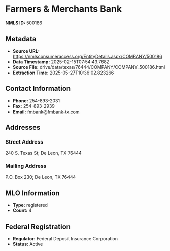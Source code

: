 # Farmers & Merchants Bank

**NMLS ID:** 500186

## Metadata
- **Source URL:** https://nmlsconsumeraccess.org/EntityDetails.aspx/COMPANY/500186
- **Data Timestamp:** 2025-02-15T07:54:43.768Z
- **Source File:** drive/data/texas/76444/COMPANY/COMPANY_500186.html
- **Extraction Time:** 2025-05-27T10:36:02.823266

## Contact Information
- **Phone:** 254-893-2031
- **Fax:** 254-893-2939
- **Email:** fmbank@fmbank-tx.com

## Addresses
### Street Address
240 S. Texas St; De Leon, TX 76444

### Mailing Address
P.O. Box 230; De Leon, TX 76444

## MLO Information
- **Type:** registered
- **Count:** 4

## Federal Registration
- **Regulator:** Federal Deposit Insurance Corporation
- **Status:** Active
